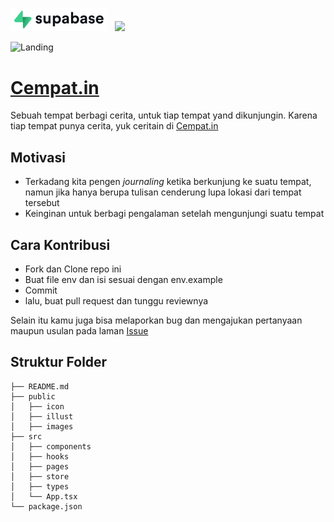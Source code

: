 <p>
    <a href="https://supabase.io"><img width="155" src="https://raw.githubusercontent.com/supabase/supabase/master/web/static/supabase-light-rounded-corner-background.svg"/></a>  &nbsp;
    <a href="https://vercel.com/?utm_source=restfire-studio&utm_campaign=oss"><img width="190" src="https://www.datocms-assets.com/31049/1618983297-powered-by-vercel.svg"/></a>
</p>

![Landing](https://user-images.githubusercontent.com/52363719/186048248-15e7a490-a35b-49a8-b847-b3b53c05b19d.png)
# [Cempat.in](https://cempat-in.vercel.app/)
Sebuah tempat berbagi cerita, untuk tiap tempat yand dikunjungin. Karena tiap tempat punya cerita, yuk ceritain di [Cempat.in](https://cempat-in.vercel.app/)

## Motivasi
- Terkadang kita pengen <i>journaling</i> ketika berkunjung ke suatu tempat, namun jika hanya berupa tulisan cenderung lupa lokasi dari tempat tersebut
- Keinginan untuk berbagi pengalaman setelah mengunjungi suatu tempat

## Cara Kontribusi
- Fork dan Clone repo ini
- Buat file env dan isi sesuai dengan env.example
- Commit
- lalu, buat pull request dan tunggu reviewnya

Selain itu kamu juga bisa melaporkan bug dan mengajukan pertanyaan maupun usulan pada laman  [Issue](https://github.com/Aqshola/cempat.in/issues)

## Struktur Folder
```
├── README.md
├── public
│   ├── icon
│   ├── illust
│   ├── images
├── src
│   ├── components
│   ├── hooks
│   ├── pages
│   ├── store
│   ├── types
│   └── App.tsx
└── package.json
```
